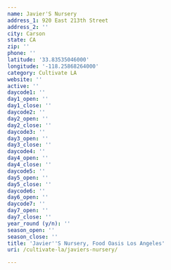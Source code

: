 ```yaml
---
name: Javier'S Nursery
address_1: 920 East 213th Street
address_2: ''
city: Carson
state: CA
zip: ''
phone: ''
latitude: '33.83535046000'
longitude: '-118.25868264000'
category: Cultivate LA
website: ''
active: ''
daycode1: ''
day1_open: ''
day1_close: ''
daycode2: ''
day2_open: ''
day2_close: ''
daycode3: ''
day3_open: ''
day3_close: ''
daycode4: ''
day4_open: ''
day4_close: ''
daycode5: ''
day5_open: ''
day5_close: ''
daycode6: ''
day6_open: ''
daycode7: ''
day7_open: ''
day7_close: ''
year_round (y/n): ''
season_open: ''
season_close: ''
title: 'Javier''S Nursery, Food Oasis Los Angeles'
uri: /cultivate-la/javiers-nursery/

---
```

